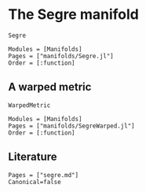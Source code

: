 # The Segre manifold

```@docs
Segre
```

```@autodocs
Modules = [Manifolds]
Pages = ["manifolds/Segre.jl"]
Order = [:function]
```

## A warped metric

```@docs
WarpedMetric
```

```@autodocs
Modules = [Manifolds]
Pages = ["manifolds/SegreWarped.jl"]
Order = [:function]
```


## Literature

```@bibliography
Pages = ["segre.md"]
Canonical=false
```
